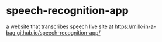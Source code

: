 # speech-recognition-app
 a website that transcribes speech
 live site at https://milk-in-a-bag.github.io/speech-recognition-app/